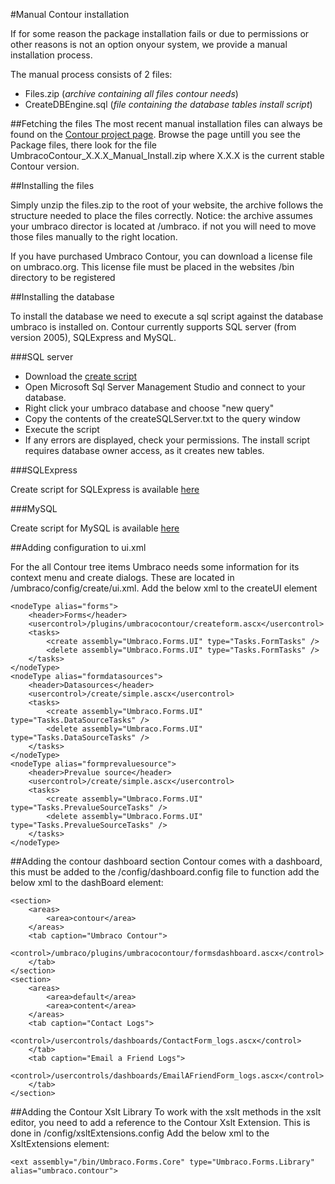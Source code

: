 #Manual Contour installation

If for some reason the package installation fails or due to permissions or other reasons is not an option onyour system, we provide a manual installation process.

The manual process consists of 2 files:

-  Files.zip (*archive containing all files contour needs*)
-  CreateDBEngine.sql (*file containing the database tables install script*)

##Fetching the files
The most recent manual installation files can always be found on the [Contour project page](http://our.umbraco.org/projects/umbraco-pro/contour). Browse the page untill you see the Package files, there look for the file UmbracoContour_X.X.X_Manual_Install.zip where X.X.X is the current stable Contour version.

##Installing the files

Simply unzip the files.zip to the root of your website, the archive follows the structure needed to place the
files correctly. Notice: the archive assumes your umbraco director is located at /umbraco. if not you will
need to move those files manually to the right location.

If you have purchased Umbraco Contour, you can download a license file on umbraco.org. This license file
must be placed in the websites /bin directory to be registered

##Installing the database

To install the database we need to execute a sql script against the database umbraco is installed on.
Contour currently supports SQL server (from version 2005), SQLExpress and MySQL.

###SQL server
- Download the [create script](resources/createsqlserver.md)
- Open Microsoft Sql Server Management Studio and connect to your database.
- Right click your umbraco database and choose "new query"
- Copy the contents of the createSQLServer.txt to the query window
- Execute the script
- If any errors are displayed, check your permissions. The install script requires database owner
access, as it creates new tables.

###SQLExpress

Create script for SQLExpress is available [here](resources/createsqlexpress.md)

###MySQL


Create script for MySQL is available [here](resources/createmysql.md)

##Adding configuration to ui.xml

For the all Contour tree items Umbraco needs some information for its context menu and create dialogs.
These are located in /umbraco/config/create/ui.xml. Add the below xml to the createUI element
	
	<nodeType alias="forms">
		<header>Forms</header>
		<usercontrol>/plugins/umbracocontour/createform.ascx</usercontrol>
		<tasks>
			<create assembly="Umbraco.Forms.UI" type="Tasks.FormTasks" />
			<delete assembly="Umbraco.Forms.UI" type="Tasks.FormTasks" />
		</tasks>
	</nodeType>
	<nodeType alias="formdatasources">
		<header>Datasources</header>
		<usercontrol>/create/simple.ascx</usercontrol>
		<tasks>
			<create assembly="Umbraco.Forms.UI" type="Tasks.DataSourceTasks" />
			<delete assembly="Umbraco.Forms.UI" type="Tasks.DataSourceTasks" />
		</tasks>
	</nodeType>
	<nodeType alias="formprevaluesource">
		<header>Prevalue source</header>
		<usercontrol>/create/simple.ascx</usercontrol>
		<tasks>
			<create assembly="Umbraco.Forms.UI" type="Tasks.PrevalueSourceTasks" />
			<delete assembly="Umbraco.Forms.UI" type="Tasks.PrevalueSourceTasks" />
		</tasks>
	</nodeType>

##Adding the contour dashboard section
Contour comes with a dashboard, this must be added to the /config/dashboard.config file to function add
the below xml to the dashBoard element:

	<section>
		<areas>
			<area>contour</area>
		</areas>
		<tab caption="Umbraco Contour">
			<control>/umbraco/plugins/umbracocontour/formsdashboard.ascx</control>
		</tab>
	</section>
	<section>
		<areas>
			<area>default</area>
			<area>content</area>
		</areas>
		<tab caption="Contact Logs">
			<control>/usercontrols/dashboards/ContactForm_logs.ascx</control>
		</tab>
		<tab caption="Email a Friend Logs">
			<control>/usercontrols/dashboards/EmailAFriendForm_logs.ascx</control>
		</tab>
	</section>

##Adding the Contour Xslt Library
To work with the xslt methods in the xslt editor, you need to add a reference to the Contour Xslt Extension.
This is done in /config/xsltExtensions.config
Add the below xml to the XsltExtensions element:

	<ext assembly="/bin/Umbraco.Forms.Core" type="Umbraco.Forms.Library" alias="umbraco.contour">











